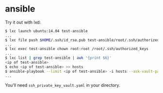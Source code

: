 # ansible

Try it out with lxd:

```bash
$ lxc launch ubuntu:14.04 test-ansible
...
$ lxc file push $HOME/.ssh/id_rsa.pub test-ansible/root/.ssh/authorized_keys
...
$ lxc exec test-ansible chown root:root /root/.ssh/authorized_keys
...
$ lxc list | grep test-ansible | awk '{print $6}'
<ip of test-ansible>
$ echo <ip of test-ansible> >> hosts
$ ansible-playbook --limit <ip of test-ansible> -i hosts --ask-vault-pass devbox.yaml
...
```

You'll need `ssh_private_key_vault.yaml` in your directory.
